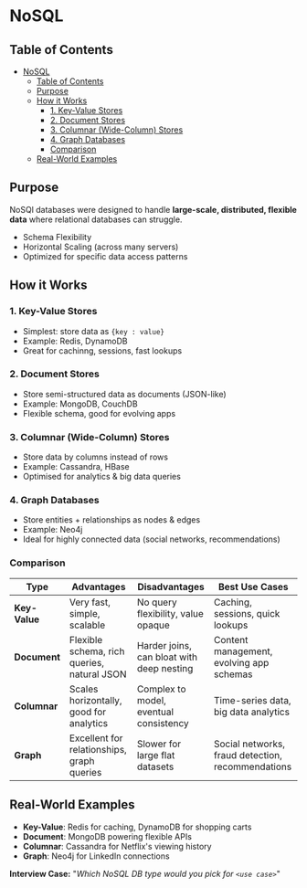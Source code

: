 # NoSQL
## Table of Contents
- [NoSQL](#nosql)
  - [Table of Contents](#table-of-contents)
  - [Purpose](#purpose)
  - [How it Works](#how-it-works)
    - [1. Key-Value Stores](#1-key-value-stores)
    - [2. Document Stores](#2-document-stores)
    - [3. Columnar (Wide-Column) Stores](#3-columnar-wide-column-stores)
    - [4. Graph Databases](#4-graph-databases)
    - [Comparison](#comparison)
  - [Real-World Examples](#real-world-examples)

## Purpose
NoSQl databases were designed to handle **large-scale, distributed, flexible data** where relational databases can struggle.
- Schema Flexibility
- Horizontal Scaling (across many servers)
- Optimized for specific data access patterns

## How it Works
### 1. Key-Value Stores
- Simplest: store data as `{key : value}`
- Example: Redis, DynamoDB
- Great for cachinng, sessions, fast lookups

### 2. Document Stores
- Store semi-structured data as documents (JSON-like)
- Example: MongoDB, CouchDB
- Flexible schema, good for evolving apps

### 3. Columnar (Wide-Column) Stores
- Store data by columns instead of rows
- Example: Cassandra, HBase
- Optimised for analytics & big data queries

### 4. Graph Databases
- Store entities + relationships as nodes & edges
- Example: Neo4j
- Ideal for highly connected data (social networks, recommendations)

### Comparison
| Type | Advantages | Disadvantages | Best Use Cases |
|------|------------|---------------|----------------|
| **Key-Value** | Very fast, simple, scalable | No query flexibility, value opaque | Caching, sessions, quick lookups |
| **Document** | Flexible schema, rich queries, natural JSON | Harder joins, can bloat with deep nesting | Content management, evolving app schemas |
| **Columnar** | Scales horizontally, good for analytics | Complex to model, eventual consistency | Time-series data, big data analytics |
| **Graph** | Excellent for relationships, graph queries | Slower for large flat datasets | Social networks, fraud detection, recommendations |

## Real-World Examples
- **Key-Value**: Redis for caching, DynamoDB for shopping carts
- **Document**: MongoDB powering flexible APIs
- **Columnar**: Cassandra for Netflix's viewing history
- **Graph**: Neo4j for LinkedIn connections

**Interview Case:** "*Which NoSQL DB type would you pick for `<use case>`*"